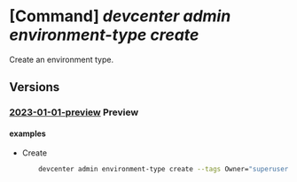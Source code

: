 # [Command] _devcenter admin environment-type create_

Create an environment type.

## Versions

### [2023-01-01-preview](/Resources/mgmt-plane/L3N1YnNjcmlwdGlvbnMve30vcmVzb3VyY2Vncm91cHMve30vcHJvdmlkZXJzL21pY3Jvc29mdC5kZXZjZW50ZXIvZGV2Y2VudGVycy97fS9lbnZpcm9ubWVudHR5cGVzL3t9/2023-01-01-preview.xml) **Preview**

<!-- mgmt-plane /subscriptions/{}/resourcegroups/{}/providers/microsoft.devcenter/devcenters/{}/environmenttypes/{} 2023-01-01-preview -->

#### examples

- Create
    ```bash
        devcenter admin environment-type create --tags Owner="superuser" --dev-center-name "Contoso" --name "{environmentTypeName}" --resource-group "rg1"
    ```
